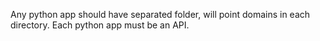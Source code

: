 Any python app should have separated folder, will point domains in each directory. Each python app must be an API.